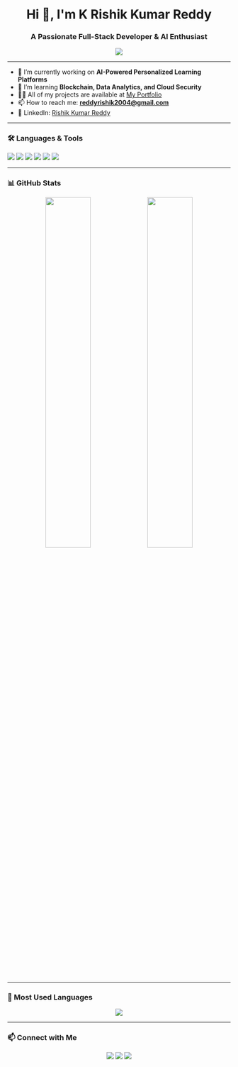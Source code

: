 <h1 align="center">Hi 👋, I'm K Rishik Kumar Reddy</h1>
<h3 align="center">A Passionate Full-Stack Developer & AI Enthusiast</h3>

<p align="center">
  <img src="https://readme-typing-svg.herokuapp.com/?lines=Computer+Science+Student;MERN+Stack+Developer;Cybersecurity+Learner;AI+in+Healthcare+Researcher&center=true&width=500&height=45">
</p>

---

- 🔭 I’m currently working on **AI-Powered Personalized Learning Platforms**
- 🌱 I’m learning **Blockchain, Data Analytics, and Cloud Security**
- 👨‍💻 All of my projects are available at [My Portfolio](https://github.com/RISHIK2006)
- 📫 How to reach me: **reddyrishik2004@gmail.com**
- 💼 LinkedIn: [Rishik Kumar Reddy](https://www.linkedin.com/in/rishik-kumar-reddy-k-6a4b6a262/)

---

### 🛠️ Languages & Tools

<p align="left">
  <img src="https://img.shields.io/badge/React-20232A?style=for-the-badge&logo=react&logoColor=61DAFB"/>
  <img src="https://img.shields.io/badge/Node.js-339933?style=for-the-badge&logo=nodedotjs&logoColor=white"/>
  <img src="https://img.shields.io/badge/Java-ED8B00?style=for-the-badge&logo=java&logoColor=white"/>
  <img src="https://img.shields.io/badge/SQL-003B57?style=for-the-badge&logo=postgresql&logoColor=white"/>
  <img src="https://img.shields.io/badge/MongoDB-4EA94B?style=for-the-badge&logo=mongodb&logoColor=white"/>
  <img src="https://img.shields.io/badge/GitHub-181717?style=for-the-badge&logo=github&logoColor=white"/>
</p>

---

### 📊 GitHub Stats

<p align="center">
  <img src="https://github-readme-stats.vercel.app/api?username=RISHIK2006&show_icons=true&theme=radical" width="45%">
  <img src="https://github-readme-streak-stats.herokuapp.com/?user=RISHIK2006&theme=radical" width="45%">
</p>

---

### 🧠 Most Used Languages

<p align="center">
  <img src="https://github-readme-stats.vercel.app/api/top-langs/?username=RISHIK2006&layout=compact&theme=radical" />
</p>

---

### 📫 Connect with Me

<p align="center">
  <a href="mailto:reddyrishik2004@gmail.com"><img src="https://img.shields.io/badge/Gmail-red?style=for-the-badge&logo=gmail&logoColor=white"></a>
  <a href="https://www.linkedin.com/in/rishik-kumar-reddy-k-6a4b6a262/"><img src="https://img.shields.io/badge/LinkedIn-blue?style=for-the-badge&logo=linkedin&logoColor=white"></a>
  <a href="https://github.com/RISHIK2006"><img src="https://img.shields.io/badge/GitHub-181717?style=for-the-badge&logo=github&logoColor=white"></a>
</p>
